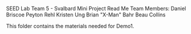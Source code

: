 SEED Lab Team 5 - Svalbard Mini Project Read Me
Team Members:	Daniel Briscoe
		Peyton Rehl
		Kristen Ung
		Brian "X-Man" Bahr
		Beau Collins

This folder contains the materials needed for Demo1. 
